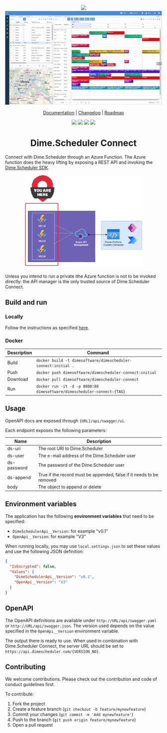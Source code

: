 <div align="center">
<img src="https://cdn.dimescheduler.com/dime-scheduler/Dime.Scheduler-Black.svg" height="100px" />
</div>

<div align="center">
<img src="assets/app.webp" height="300px" />
</div>

<p align="center">
  <a href="https://docs.dimescheduler.com">Documentation</a> |
  <a href="https://docs.dimescheduler.com/history">Changelog</a> |
  <a href="https://docs.dimescheduler.com/roadmap">Roadmap</a>
</p>
<div align="center">

<img src="https://img.shields.io/badge/PRs-welcome-brightgreen.svg?style=flat-square" />
<img src="https://img.shields.io/badge/License-MIT-brightgreen.svg?style=flat-square" />
<img src="https://github.com/dime-scheduler/connect/actions/workflows/docker.yml/badge.svg" />
<img src="https://github.com/dime-scheduler/connect/actions/workflows/build-and-deploy.yml/badge.svg" />
</div>

<h1 align="center">Dime.Scheduler Connect</h1>

Connect with Dime.Scheduler through an Azure Function. The Azure function does the heavy lifting by exposing a REST API and invoking the [Dime.Scheduler SDK](https://github.com/dime-scheduler/sdk-dotnet).

<div align="center">
  <img src="assets/ctx.png" height="300px" />
</div>

Unless you intend to run a private ithe Azure function is not to be invoked directly: the API manager is the only trusted source of Dime.Scheduler Connect.

## Build and run

### Locally

Follow the instructions as specified [here](https://docs.microsoft.com/en-us/azure/azure-functions/functions-develop-local).

### Docker

| Description | Command                                                                 |
| ----------- | ----------------------------------------------------------------------- |
| Build       | `docker build -t dimesoftware/dimescheduler-connect:initial .`          |
| Push        | `docker push dimesoftware/dimescheduler-connect:initial`                |
| Download    | `docker pull dimesoftware/dimescheduler-connect`                        |
| Run         | `docker run -it -d -p 8080:80 dimesoftware/dimescheduler-connect:{TAG}` |

## Usage

OpenAPI docs are exposed through `{URL}/api/swagger/ui`.

Each endpoint exposes the following parameters:

| Name        | Description                                                          |
| ----------- | -------------------------------------------------------------------- |
| ds-uri      | The root URI to Dime.Scheduler                                       |
| ds-user     | The e-mail address of the Dime.Scheduler user                        |
| ds-password | The password of the Dime.Scheduler user                              |
| ds-append   | True if the record must be appended, false if it needs to be removed |
| body        | The object to append or delete                                       |

## Environment variables

The application has the following **environment variables** that need to be specified:

- `DimeSchedulerApi__Version`: for example "v0.1"
- `OpenApi__Version`: for example "V3"

When running locally, you may use `local.settings.json` to set these values and use the following JSON definition:

```json
{
  "IsEncrypted": false,
  "Values": {
    "DimeSchedulerApi__Version": "v0.1",
    "OpenApi__Version": "V3"
  }
}

```

## OpenAPI

The OpenAPI definitions are available under `http://URL/api/swagger.yaml` or `http://URL/api/swagger.json`. 
The version used depends on the value specified in the `OpenApi__Version` environment variable.

The output there is ready to use. When used in combination with Dime.Scheduler Connect, the server URL should be set to `https://api.dimescheduler.com/{VERSION_NO}`.

## Contributing

We welcome contributions. Please check out the contribution and code of conduct guidelines first.

To contribute:

1. Fork the project
2. Create a feature branch (`git checkout -b feature/mynewfeature`)
3. Commit your changes (`git commit -m 'Add mynewfeature'`)
4. Push to the branch (`git push origin feature/mynewfeature`)
5. Open a pull request
